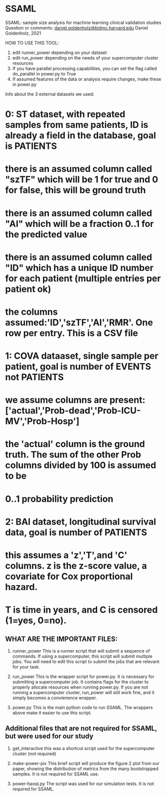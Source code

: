 # SSAML
 SSAML: sample size analysis for machine learning clinical validation studies
Question or comments: daniel.goldenholz@bidmc.harvard.edu
Daniel Goldenholz, 2021

HOW TO USE THIS TOOL:

1. edit runner_power depending on your dataset
2. edit run_power depending on the needs of your supercomputer cluster resources
3. If you have parallel processing capabilities, you can set the flag called do_parallel in power.py to True
4. If assumed features of the data or analysis require changes, make these in power.py


Info about the 3 external datasets we used:
# 0: ST dataset, with repeated samples from same patients, ID is already a field in the database, goal is PATIENTS
#     there is an assumed column called "szTF" which will be 1 for true and 0 for false, this will be ground truth
#     there is an assumed column called "AI" which will be a fraction 0..1 for the predicted value
#     there is an assumed column called "ID" which has a unique ID number for each patient (multiple entries per patient ok)
#     the columns assumed:'ID','szTF','AI','RMR'. One row per entry. This is a CSV file
# 1: COVA dataaset, single sample per patient, goal is number of EVENTS not PATIENTS
#     we assume columns are present: ['actual','Prob-dead','Prob-ICU-MV','Prob-Hosp']
#     the 'actual' column is the ground truth. The sum of the other Prob columns divided by 100 is assumed to be
#     0..1 probability prediction
# 2: BAI dataset, longitudinal survival data, goal is number of PATIENTS
#    this assumes a 'z','T',and 'C' columns. z is the z-score value, a covariate for Cox proportional hazard.
#    T is time in years, and C is censored (1=yes, 0=no).

WHAT ARE THE IMPORTANT FILES:
-------------------
1. runner_power
This is a runner script that will submit a sequence of commands. If using a supercomputer, this
script will submit multiple jobs.
You will need to edit this script to submit the jobs that are relevant for your task.

2. run_power
This is the wrapper script for power.py. It is necessary for submitting a supercomputer job. It contains
flags for the cluster to properly allocate resources when running power.py.
If you are not running a supercomputer cluster, run_power will still work fine, and it simply becomes a
convienence wrapper.

3. power.py
This is the main python code to run SSAML. The wrappers above make it easier to use this script.

Additional files that are not required for SSAML, but were used for our study
--------------------
1. get_interactive
this was a shortcut script used for the supercomputer cluster (not required)

2. make-power-pix
This brief script will produce the figure 2 plot from our paper, showing the distribution of metrics
from the many bootstrapped samples. It is not required for SSAML use.

3. power-haoqi.py
The script was used for our simulation tests. It is not required for SSAML.
